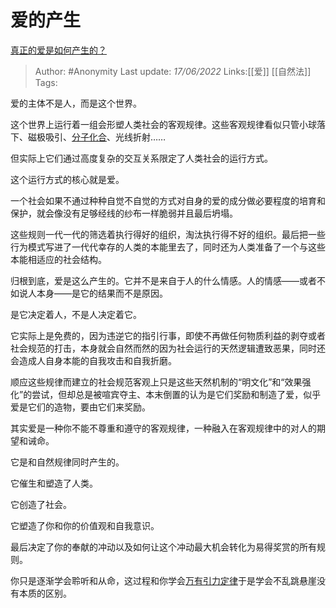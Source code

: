 # 爱的产生
[真正的爱是如何产生的？](https://www.zhihu.com/question/489771645/answer/2530693801)

> Author: #Anonymity 
> Last update: *17/06/2022* 
> Links:[[爱]] [[自然法]]
> Tags: 

爱的主体不是人，而是这个世界。

这个世界上运行着一组会形塑人类社会的客观规律。这些客观规律看似只管小球落下、磁极吸引、[分子化合](https://www.zhihu.com/search?q=%E5%88%86%E5%AD%90%E5%8C%96%E5%90%88&search_source=Entity&hybrid_search_source=Entity&hybrid_search_extra=%7B%22sourceType%22%3A%22answer%22%2C%22sourceId%22%3A2530693801%7D)、光线折射……

但实际上它们通过高度复杂的交互关系限定了人类社会的运行方式。

这个运行方式的核心就是爱。

一个社会如果不通过种种自觉不自觉的方式对自身的爱的成分做必要程度的培育和保护，就会像没有足够经线的纱布一样脆弱并且最后坍塌。

这些规则一代一代的筛选着执行得好的组织，淘汰执行得不好的组织。最后把一些行为模式写进了一代代幸存的人类的本能里去了，同时还为人类准备了一个与这些本能相适应的社会结构。

归根到底，爱是这么产生的。它并不是来自于人的什么情感。人的情感——或者不如说人本身——是它的结果而不是原因。

是它决定着人，不是人决定着它。

它实际上是免费的，因为违逆它的指引行事，即使不再做任何物质利益的剥夺或者社会规范的打击，本身就会自然而然的因为社会运行的天然逻辑遭致恶果，同时还会造成人自身本能的自我攻击和自我折磨。

顺应这些规律而建立的社会规范客观上只是这些天然机制的“明文化”和“效果强化”的尝试，但却总是被喧宾夺主、本末倒置的认为是它们奖励和制造了爱，似乎爱是它们的造物，要由它们来奖励。

其实爱是一种你不能不尊重和遵守的客观规律，一种融入在客观规律中的对人的期望和诫命。

它是和自然规律同时产生的。

它催生和塑造了人类。

它创造了社会。

它塑造了你和你的价值观和自我意识。

最后决定了你的奉献的冲动以及如何让这个冲动最大机会转化为易得奖赏的所有规则。

你只是逐渐学会聆听和从命，这过程和你学会[万有引力定律](https://www.zhihu.com/search?q=%E4%B8%87%E6%9C%89%E5%BC%95%E5%8A%9B%E5%AE%9A%E5%BE%8B&search_source=Entity&hybrid_search_source=Entity&hybrid_search_extra=%7B%22sourceType%22%3A%22answer%22%2C%22sourceId%22%3A2530693801%7D)于是学会不乱跳悬崖没有本质的区别。